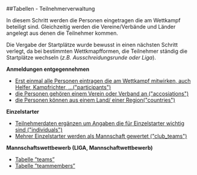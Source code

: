 ##Tabellen - Teilnehmerverwaltung

In diesem Schritt werden die Personen eingetragen die am Wettkampf beteiligt sind. Gleichzeitig werden die Vereine/Verbände und Länder angelegt aus denen die Teilnehmer kommen.

Die Vergabe der Startplätze wurde bewusst in einen nächsten Schritt verlegt, da bei bestimmten Wettkmapfformen, die Teilnehmer ständig die Startplätze wechseln (*z.B. Ausschreidungsrunde oder Liga*).

**Anmeldungen entgegennehmen**
* [Erst einmal alle Personen eintragen die am Wettkampf mitwirken, auch Helfer, Kampfrichter, ...("participants")](kapitel_03_03.md)
* [die Personen gehören einem Verein oder Verband an ("accosiations")](kapitel_03_01.md)
* [die Personen können aus einem Land/ einer Region("countries")](kapitel_03_02.md)
 
**Einzelstarter**
* [Teilnehmerdaten ergänzen um Angaben die für Einzelstarter wichtig sind ("individuals")](kapitel_03_04.md)
* [Mehrer Einzelstarter werden als Mannschaft gewertet ("club_teams")](kapitel_03_06.md)

**Mannschaftswettbewerb (LIGA, Mannschaftwettbewerb)**
* [Tabelle ”teams”](kapitel_03_07.md)
* [Tabelle ”teammembers”](kapitel_03_08.md)
